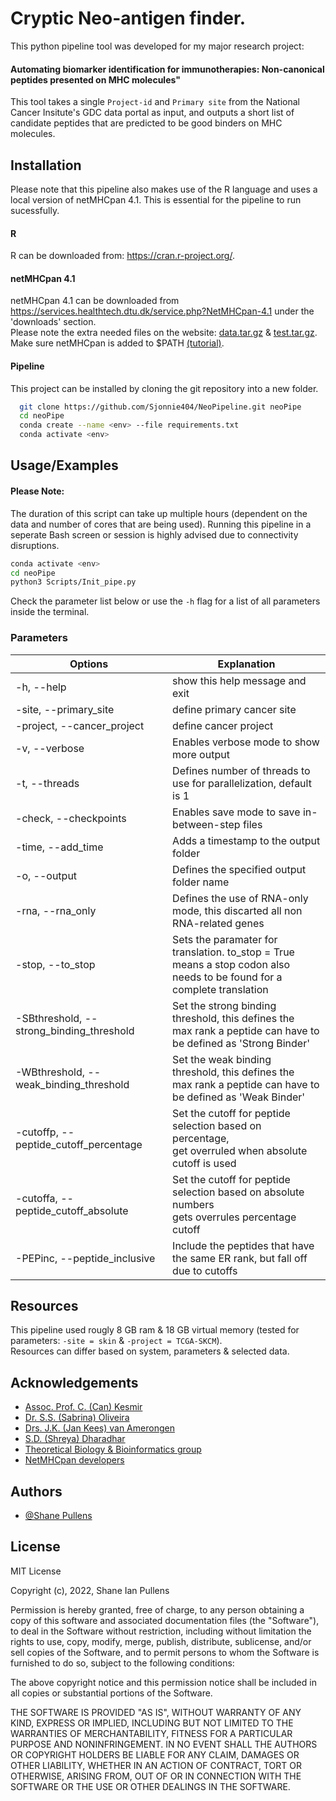 
# Cryptic Neo-antigen finder.

This python pipeline tool was developed for my major research project:
#### Automating biomarker identification for immunotherapies: Non-canonical peptides presented on MHC molecules"

This tool takes a single `Project-id` and `Primary site` from the National Cancer Insitute's
GDC data portal as input, and outputs a short list of candidate peptides that are predicted
to be good binders on MHC molecules.

## Installation
Please note that this pipeline also makes use of the R language and uses a local version of netMHCpan 4.1.
This is essential for the pipeline to run sucessfully.

#### R
R can be downloaded from: https://cran.r-project.org/.
#### netMHCpan 4.1
netMHCpan 4.1 can be downloaded from https://services.healthtech.dtu.dk/service.php?NetMHCpan-4.1 under the 'downloads' section.\
Please note the extra needed files on the website: [data.tar.gz](https://services.healthtech.dtu.dk/services/NetMHCpan-4.1/data.tar.gz) & [test.tar.gz](https://services.healthtech.dtu.dk/services/NetMHCpan-4.1/test.tar.gz).\
Make sure netMHCpan is added to $PATH [(tutorial)](https://askubuntu.com/a/60219).

#### Pipeline
This project can be installed by cloning the git repository into a new folder.
```bash
  git clone https://github.com/Sjonnie404/NeoPipeline.git neoPipe
  cd neoPipe
  conda create --name <env> --file requirements.txt
  conda activate <env>
```

## Usage/Examples

#### Please Note:
The duration of this script can take up multiple hours (dependent on the data and number of cores that are being used).
Running this pipeline in a seperate Bash screen or session is highly advised due to connectivity disruptions.

```bash
conda activate <env>
cd neoPipe
python3 Scripts/Init_pipe.py
```

Check the parameter list below or use the `-h` flag for a list of all parameters inside the terminal.

### Parameters
| Options | Explanation |
| ------------- | ------------- |
| -h, --help | show this help message and exit  |
| -site, --primary_site | define primary cancer site  |
| -project, --cancer_project | define cancer project  |
| -v, --verbose | Enables verbose mode to show more output |
| -t, --threads | Defines number of threads to use for parallelization, default is 1 |
| -check, --checkpoints | Enables save mode to save in-between-step files |
| -time, --add_time | Adds a timestamp to the output folder |
| -o, --output | Defines the specified output folder name |
| -rna, --rna_only | Defines the use of RNA-only mode, this discarted all non RNA-related genes |
| -stop, --to_stop | Sets the paramater for translation. to_stop = True means a stop codon also<br> needs to be found for a complete translation |
| -SBthreshold, --strong_binding_threshold | Set the strong binding threshold, this defines the<br> max rank a peptide can have to be defined as 'Strong Binder' |
| -WBthreshold, --weak_binding_threshold | Set the weak binding threshold, this defines the<br> max rank a peptide can have to be defined as 'Weak Binder' |
| -cutoffp, --peptide_cutoff_percentage | Set the cutoff for peptide selection based on percentage,<br> get overruled when absolute cutoff is used |
| -cutoffa, --peptide_cutoff_absolute | Set the cutoff for peptide selection based on absolute numbers<br> gets overrules percentage cutoff |
| -PEPinc, --peptide_inclusive | Include the peptides that have the same ER rank, but fall off due to cutoffs |

## Resources

This pipeline used rougly 8 GB ram & 18 GB virtual memory (tested for parameters: `-site = skin` & `-project = TCGA-SKCM`).\
Resources can differ based on system, parameters & selected data.

## Acknowledgements

- [Assoc. Prof. C. (Can) Kesmir](https://tbb.bio.uu.nl/kesmir/index.html)
- [Dr. S.S. (Sabrina) Oliveira](https://cellbiology.science.uu.nl/research-groups/sabrina-oliveira-molecular-targeted-therapies/)
- [Drs. J.K. (Jan Kees) van Amerongen](https://www.uu.nl/staff/JKvanAmerongen)
- [S.D. (Shreya) Dharadhar](https://www.uu.nl/staff/SDDharadhar)
- [Theoretical Biology & Bioinformatics group](https://tbb.bio.uu.nl/)
- [NetMHCpan developers](https://pubmed.ncbi.nlm.nih.gov/32406916/)
## Authors

- [@Shane Pullens](https://www.github.com/Sjonnie404)


## License

MIT License

Copyright (c), 2022, Shane Ian Pullens

Permission is hereby granted, free of charge, to any person obtaining a copy
of this software and associated documentation files (the "Software"), to deal
in the Software without restriction, including without limitation the rights
to use, copy, modify, merge, publish, distribute, sublicense, and/or sell
copies of the Software, and to permit persons to whom the Software is
furnished to do so, subject to the following conditions:

The above copyright notice and this permission notice shall be included in all
copies or substantial portions of the Software.

THE SOFTWARE IS PROVIDED "AS IS", WITHOUT WARRANTY OF ANY KIND, EXPRESS OR
IMPLIED, INCLUDING BUT NOT LIMITED TO THE WARRANTIES OF MERCHANTABILITY,
FITNESS FOR A PARTICULAR PURPOSE AND NONINFRINGEMENT. IN NO EVENT SHALL THE
AUTHORS OR COPYRIGHT HOLDERS BE LIABLE FOR ANY CLAIM, DAMAGES OR OTHER
LIABILITY, WHETHER IN AN ACTION OF CONTRACT, TORT OR OTHERWISE, ARISING FROM,
OUT OF OR IN CONNECTION WITH THE SOFTWARE OR THE USE OR OTHER DEALINGS IN THE
SOFTWARE.

